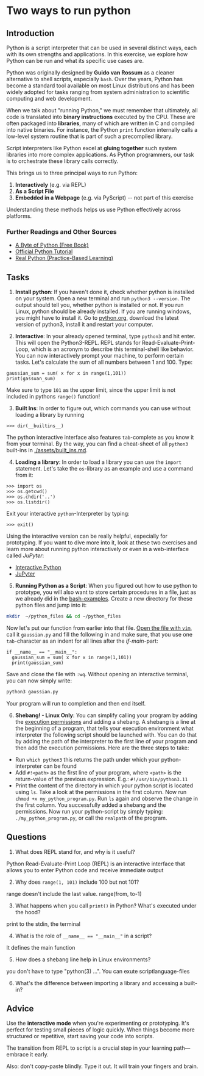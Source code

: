 <!---
{
  "depends_on": [],
  "author": "Stephan Bökelmann",
  "first_used": "2025-04-07",
  "keywords": ["python", "REPL"]
}
--->

# Two ways to run python

## Introduction
Python is a script interpreter that can be used in several distinct ways, each with its own strengths and applications. In this exercise, we explore how Python can be run and what its specific use cases are.

Python was originally designed by **Guido van Rossum** as a cleaner alternative to shell scripts, especially `bash`. Over the years, Python has become a standard tool available on most Linux distributions and has been widely adopted for tasks ranging from system administration to scientific computing and web development.

When we talk about "running Python," we must remember that ultimately, all code is translated into **binary instructions** executed by the CPU. These are often packaged into **libraries**, many of which are written in C and compiled into native binaries. For instance, the Python `print` function internally calls a low-level system routine that is part of such a precompiled library.

Script interpreters like Python excel at **gluing together** such system libraries into more complex applications. As Python programmers, our task is to orchestrate these library calls correctly.

This brings us to three principal ways to run Python:

1. **Interactively** (e.g. via REPL)
2. **As a Script File**
3. **Embedded in a Webpage** (e.g. via PyScript) -- not part of this exercise

Understanding these methods helps us use Python effectively across platforms.


### Further Readings and Other Sources
- [A Byte of Python (Free Book)](https://python.swaroopch.com/)
- [Official Python Tutorial](https://docs.python.org/3/tutorial/index.html)
- [Real Python (Practice-Based Learning)](https://realpython.com/)

## Tasks
1. **Install python**:  If you haven't done it, check whether python is installed on your system. Open a new terminal and run `python3 --version`. The output should tell you, whether python is installed or not. If you run Linux, python should be already installed. If you are running windows, you might have to install it. Go to [python.org](https://www.python.org/downloads/windows/), download the latest version of python3, install it and restart your computer.

2. **Interactive**: In your already opened terminal, type `python3` and hit enter. This will open the Python3-REPL. REPL stands for Read-Evaluate-Print-Loop, which is an acronym to describe this terminal-shell like behavior. 
You can now interactively prompt your machine, to perform certain tasks. Let's calculate the sum of all numbers between 1 and 100. Type:

```python3
gaussian_sum = sum( x for x in range(1,101))
print(gassuan_sum)
```

Make sure to type `101` as the upper limit, since the upper limit is not included in pythons `range()` function!

3. **Built Ins**: In order to figure out, which commands you can use without loading a library by running 
```python3
>>> dir(__builtins__)
```
The python interactive interface also features `tab`-complete as you know it from your terminal.
By the way, you can find a cheat-sheet of all `python3` built-ins in [./assets/built_ins.md](assets/built_ins.md).


4. **Loading a library**: In order to load a library you can use the `import` statement. Let's take the `os`-library as an example and use a command from it:
```python3
>>> import os
>>> os.getcwd()
>>> os.chdir('..')
>>> os.listdir()
```

Exit your interactive `python`-Interpreter by typing:
```python3
>>> exit()
```

Using the interactive version can be really helpful, especially for prototyping. If you want to dive more into it, look at these two exercises and learn more about running python interactively or even in a web-interface called _JuPyter_: 
* [Interactive Python](github.com/STEMgraph/missing)
* [JuPyter](github.com/STEMgraph/missing)

5. **Running Python as a Script**: When you figured out how to use python to prototype, you will also want to store certain procedures in a file, just as we already did in the [bash-examples](github.com/STEMgraph/missing). Create a new directory for these python files and jump into it:
```bash
mkdir  ~/python_files && cd ~/python_files
```
Now let's put our function from earlier into that file. [Open the file with `vim`](https://github.com/STEMgraph/2c7334b3-b07d-48d6-a562-79072d8e166e), call it `gaussian.py` and fill the following in and make sure, that you use one `tab`-character as an indent for all lines after the _if-main_-part:
```python3
if __name__ == "__main__":
  gaussian_sum = sum( x for x in range(1,101))
  print(gaussian_sum)
```
Save and close the file with `:wq`. 
Without opening an interactive terminal, you can now simply write:
```bash
python3 gaussian.py
```
Your program will run to completion and then end itself.

6. **Shebang! - Linux Only**: You can simplify calling your program by adding the [execution permissions](https://github.com/STEMgraph/be5c2a4a-756f-4303-961c-e616e0cdab11) and adding a shebang. A shebang is a line at the beginning of a program, that tells your execution environment what interpreter the following script should be launched with. You can do that by adding the path of the interpreter to the first line of your program and then add the execution permissions. Here are the three steps to take:
* Run `which python3` this returns the path under which your python-interpreter can be found
* Add `#!<path>` as the first line of your program, where `<path>` is the return-value of the previous expression. E.g.: `#!/usr/bin/python3.11`
* Print the content of the directory in which your python script is located using `ls`. Take a look at the permissions in the first column. Now run `chmod +x my_python_program.py`. Run `ls` again and observe the change in the first column. 
You successfully added a shebang and the permissions. Now run your python-script by simply typing: `./my_python_program.py`, or call the `realpath` of the program.

## Questions

1. What does REPL stand for, and why is it useful?

Python Read-Evaluate-Print Loop (REPL) is an interactive interface that allows you to enter Python code and receive immediate output

2. Why does `range(1, 101)` include 100 but not 101?

range doesn't include the last value. range(from, to-1)

3. What happens when you call `print()` in Python? What's executed under the hood?

print to the stdin, the terminal

4. What is the role of `__name__ == "__main__"` in a script?

It defines the main function

5. How does a shebang line help in Linux environments?

you don't have to type "python(3) ...". You can exute scriptlanguage-files

6. What's the difference between importing a library and accessing a built-in?


## Advice

Use the **interactive mode** when you're experimenting or prototyping. It's perfect for testing small pieces of logic quickly. When things become more structured or repetitive, start saving your code into scripts. 

The transition from REPL to script is a crucial step in your learning path—embrace it early.

Also: don't copy-paste blindly. Type it out. It will train your fingers and brain.
